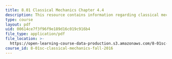 ```yaml
---
title: 8.01 Classical Mechanics Chapter 4.4
description: This resource contains information regarding classical mechanics.
type: course
layout: pdf
uid: 00614ce7f3f96f9e189d16c019c916b4
file_type: application/pdf
file_location: >-
  https://open-learning-course-data-production.s3.amazonaws.com/8-01sc-classical-mechanics-fall-2016/00614ce7f3f96f9e189d16c019c916b4_MIT8_01F16_chapter4.4.pdf
course_id: 8-01sc-classical-mechanics-fall-2016
---
```

